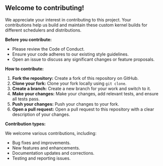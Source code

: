 ## Welcome to contributing!

We appreciate your interest in contributing to this project. Your contributions help us build and maintain these custom kernel builds for different schedulers and distributions.

**Before you contribute:**

- Please review the Code of Conduct.
- Ensure your code adheres to our existing style guidelines.
- Open an issue to discuss any significant changes or feature proposals.

**How to contribute:**

1. **Fork the repository:** Create a fork of this repository on GitHub.
2. **Clone your fork:** Clone your fork locally using `git clone`.
3. **Create a branch:** Create a new branch for your work and switch to it.
4. **Make your changes:** Make your changes, add relevant tests, and ensure all tests pass.
5. **Push your changes:** Push your changes to your fork.
6. **Open a pull request:** Open a pull request to this repository with a clear description of your changes.

**Contribution types:**

We welcome various contributions, including:

- Bug fixes and improvements.
- New features and enhancements.
- Documentation updates and corrections.
- Testing and reporting issues.